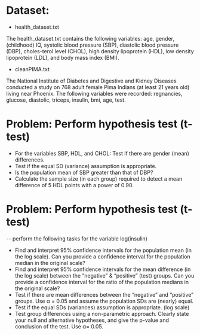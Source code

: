 # Dataset:
* health_dataset.txt

The health_dataset.txt contains the following variables: age, gender,(childhood) IQ, systolic blood pressure (SBP), diastolic blood pressure (DBP), choles-terol level (CHOL), high density lipoprotein (HDL), low density lipoprotein (LDL), and body mass index (BMI).

* cleanPIMA.txt

The National Institute of Diabetes and Digestive and Kidney Diseases conducted a study on 768 adult female Pima Indians (at least 21 years old) living near Phoenix. The following variables were recorded: regnancies, glucose, diastolic, triceps, insulin, bmi, age, test.

# Problem: Perform hypothesis test (t-test)
* For the variables SBP, HDL, and CHOL: Test if there are gender (mean) differences.
* Test if the equal SD (variance) assumption is appropriate.
* Is the population mean of SBP greater than that of DBP?
* Calculate the sample size (in each group) required to detect a mean difference of 5 HDL points with a power of 0.90.

# Problem: Perform hypothesis test (t-test)
-- perform the following tasks for the variable log(insulin)

* Find and interpret 95% confidence intervals for the population mean (in the log scale). Can you provide a confidence interval for the population median in the original scale?
* Find and interpret 95% confidence intervals for the mean difference (in the log scale) between the “negative” & “positive”  (test) groups. Can you provide a confidence interval for the ratio of the population medians in the original scale?
* Test if there are mean differences between the “negative” and “positive” groups. Use α = 0.05 and assume the population SDs are (nearly) equal.
* Test if the equal SDs (variances) assumption is appropriate. (log scale)
* Test  group  differences  using  a  non-parametric  approach. Clearly state your null and alternative hypotheses, and give the p-value and conclusion of the test.  Use α= 0.05.
